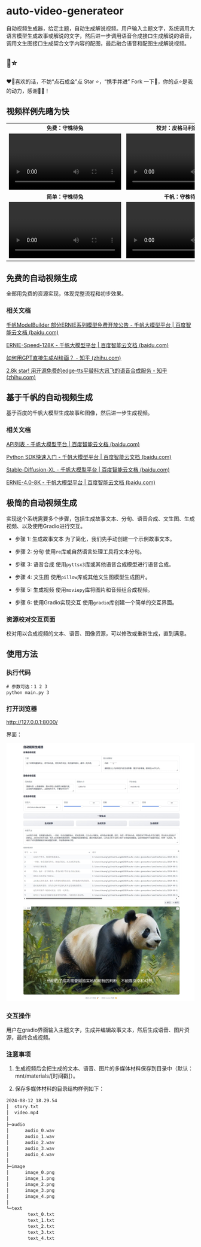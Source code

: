 # auto-video-generateor
自动视频生成器，给定主题，自动生成解说视频。用户输入主题文字，系统调用大语言模型生成故事或解说的文字，然后进一步调用语音合成接口生成解说的语音，调用文生图接口生成契合文字内容的配图，最后融合语音和配图生成解说视频。

## 🌈️⭐️

❤️️🌈喜欢的话，不妨“点石成金”点 Star ⭐️，“携手并进” Fork 一下🌳，你的点⭐️是我的动力，感谢🎉🌟！


## 视频样例先睹为快

<table class="center">
  <tr style="font-weight: bolder;text-align:center;">
        <td width="50%">免费：守株待兔</td>
        <td width="50%">校对：皮格马利翁效应</td>
  </tr>
  <tr>
    <td >
      <video src=https://github.com/user-attachments/assets/84e524b9-2518-4e84-b51b-ff4e4e0cd580 controls preload></video>
    </td>
    <td >
      <video src=https://github.com/user-attachments/assets/d56734c9-759c-453f-b27f-d98ba985be1d controls preload></video>
    </td>
  </tr>
  <tr style="font-weight: bolder;text-align:center;">
        <td width="50%">简单：守株待兔</td>
        <td width="50%">千帆：守株待兔</td>
  </tr>
  <tr>
    <td >
      <video src=https://github.com/user-attachments/assets/ff72b91c-aa4d-4409-9d5d-2611fe56436e controls preload></video>
    </td>
    <td >
      <video src=https://github.com/user-attachments/assets/ab08cd7e-fa11-4b09-9258-92e859fd2974 controls preload></video>
    </td>
  </tr>

</table>


## 免费的自动视频生成

全部用免费的资源实现，体现完整流程和初步效果。

### 相关文档

[千帆ModelBuilder 部分ERNIE系列模型免费开放公告 - 千帆大模型平台 | 百度智能云文档 (baidu.com)](https://cloud.baidu.com/doc/WENXINWORKSHOP/s/wlwg8f1i3)

[ERNIE-Speed-128K - 千帆大模型平台 | 百度智能云文档 (baidu.com)](https://cloud.baidu.com/doc/WENXINWORKSHOP/s/6ltgkzya5)

[如何用GPT直接生成AI绘画？ - 知乎 (zhihu.com)](https://zhuanlan.zhihu.com/p/639471405)

[2.8k star! 用开源免费的edge-tts平替科大讯飞的语音合成服务 - 知乎 (zhihu.com)](https://zhuanlan.zhihu.com/p/685186002)

## 基于千帆的自动视频生成
基于百度的千帆大模型生成故事和图像，然后进一步生成视频。

### 相关文档
[API列表 - 千帆大模型平台 | 百度智能云文档 (baidu.com)](https://cloud.baidu.com/doc/WENXINWORKSHOP/s/Nlks5zkzu)

[Python SDK快速入门 - 千帆大模型平台 | 百度智能云文档 (baidu.com)](https://cloud.baidu.com/doc/WENXINWORKSHOP/s/3lmokh7n6)

[Stable-Diffusion-XL - 千帆大模型平台 | 百度智能云文档 (baidu.com)](https://cloud.baidu.com/doc/WENXINWORKSHOP/s/Klkqubb9w)

[ERNIE-4.0-8K - 千帆大模型平台 | 百度智能云文档 (baidu.com)](https://cloud.baidu.com/doc/WENXINWORKSHOP/s/clntwmv7t)

## 极简的自动视频生成
实现这个系统需要多个步骤，包括生成故事文本、分句、语音合成、文生图、生成视频、以及使用Gradio进行交互。

- 步骤 1: 生成故事文本
为了简化，我们先手动创建一个示例故事文本。

- 步骤 2: 分句
使用`re`库或自然语言处理工具将文本分句。

- 步骤 3: 语音合成
使用`pyttsx3`库或其他语音合成模型进行语音合成。

- 步骤 4: 文生图
使用`pillow`库或其他文生图模型生成图片。

- 步骤 5: 生成视频
使用`moviepy`库将图片和音频组合成视频。

- 步骤 6: 使用Gradio实现交互
使用`gradio`库创建一个简单的交互界面。

### 资源校对交互页面

校对用以合成视频的文本、语音、图像资源，可以修改或重新生成，直到满意。

## 使用方法

### 执行代码
```shell
# 参数可选：1 2 3
python main.py 3
```

### 打开浏览器

http://127.0.0.1:8000/

界面：

![webui](static/webui.jpg)

### 交互操作

用户在gradio界面输入主题文字，生成并编辑故事文本，然后生成语音、图片资源，最终合成视频。

### 注意事项

1. 生成视频后会把生成的文本、语音、图片的多媒体材料保存到目录中（默认：mnt/materials/[时间戳]）。

2. 保存多媒体材料的目录结构样例如下：

```text
2024-08-12_18.29.54
│  story.txt
│  video.mp4
│
├─audio
│      audio_0.wav
│      audio_1.wav
│      audio_2.wav
│      audio_3.wav
│      audio_4.wav
│
├─image
│      image_0.png
│      image_1.png
│      image_2.png
│      image_3.png
│      image_4.png
│
└─text
        text_0.txt
        text_1.txt
        text_2.txt
        text_3.txt
        text_4.txt
```
